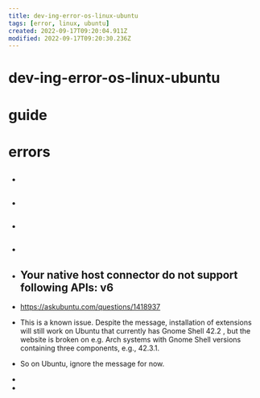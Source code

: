 ```yaml
---
title: dev-ing-error-os-linux-ubuntu
tags: [error, linux, ubuntu]
created: 2022-09-17T09:20:04.911Z
modified: 2022-09-17T09:20:30.236Z
---
```


# dev-ing-error-os-linux-ubuntu

# guide

# errors
- ## 

- ## 

- ## 

- ## 

- ## Your native host connector do not support following APIs: v6
- https://askubuntu.com/questions/1418937
- This is a known issue. Despite the message, installation of extensions will still work on Ubuntu that currently has Gnome Shell 42.2 , but the website is broken on e.g. Arch systems with Gnome Shell versions containing three components, e.g., 42.3.1.
- So on Ubuntu, ignore the message for now. 
- 
- 
